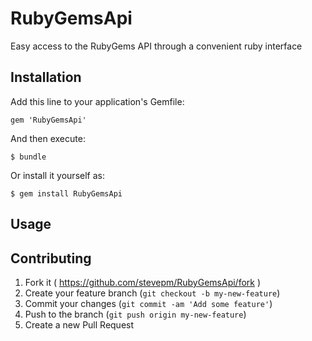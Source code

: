# RubyGemsApi

Easy access to the RubyGems API through a convenient ruby interface

## Installation

Add this line to your application's Gemfile:

    gem 'RubyGemsApi'

And then execute:

    $ bundle

Or install it yourself as:

    $ gem install RubyGemsApi

## Usage



## Contributing

1. Fork it ( https://github.com/stevepm/RubyGemsApi/fork )
2. Create your feature branch (`git checkout -b my-new-feature`)
3. Commit your changes (`git commit -am 'Add some feature'`)
4. Push to the branch (`git push origin my-new-feature`)
5. Create a new Pull Request
